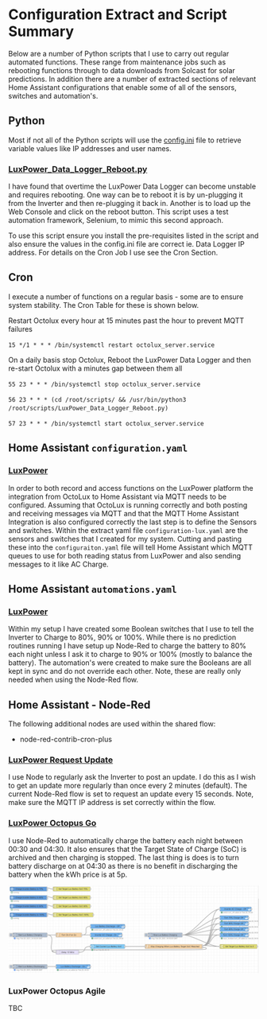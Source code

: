 # Configuration Extract and Script Summary

Below are a number of Python scripts that I use to carry out regular automated functions. These range from maintenance jobs such as rebooting functions through to data downloads from Solcast for solar predictions. In addition there are a number of extracted sections of relevant Home Assistant configurations that enable some of all of the sensors, switches and automation's.

## Python
Most if not all of the Python scripts will use the [config.ini](./python/config.ini) file to retrieve variable values like IP addresses and user names.

### [LuxPower_Data_Logger_Reboot.py](./python/LuxPower_Data_Logger_Reboot.py)
I have found that overtime the LuxPower Data Logger can become unstable and requires rebooting. One way can be to reboot it is by un-plugging it from the Inverter and then re-plugging it back in. Another is to load up the Web Console and click on the reboot button. This script uses a test automation framework, Selenium, to mimic this second approach.

To use this script ensure you install the pre-requisites listed in the script and also ensure the values in the config.ini file are correct ie. Data Logger IP address. For details on the Cron Job I use see the Cron Section.

## Cron
I execute a number of functions on a regular basis - some are to ensure system stability. The Cron Table for these is shown below.

Restart Octolux every hour at 15 minutes past the hour to prevent MQTT failures

`15 */1 * * * /bin/systemctl restart octolux_server.service`

On a daily basis stop Octolux, Reboot the LuxPower Data Logger and then re-start Octolux with a minutes gap between them all

`55 23 * * * /bin/systemctl stop octolux_server.service`

`56 23 * * * (cd /root/scripts/ && /usr/bin/python3 /root/scripts/LuxPower_Data_Logger_Reboot.py)`

`57 23 * * * /bin/systemctl start octolux_server.service`

## Home Assistant `configuration.yaml`
### [LuxPower](./yaml/configuration-lux.yaml)
In order to both record and access functions on the LuxPower platform the integration from OctoLux to Home Assistant via MQTT needs to be configured. Assuming that OctoLux is running correctly and both posting and receiving messages via MQTT and that the MQTT Home Assistant Integration is also configured correctly the last step is to define the Sensors and switches. Within the extract yaml file `configuration-lux.yaml` are the sensors and switches that I created for my system. Cutting and pasting these into the `configuraiton.yaml` file will tell Home Assistant which MQTT queues to use for both reading status from LuxPower and also sending messages to it like AC Charge.

## Home Assistant `automations.yaml`
### [LuxPower](./yaml/automations-lux.yaml)
Within my setup I have created some Boolean switches that I use to tell the Inverter to Charge to 80%, 90% or 100%. While there is no prediction routines running I have setup up Node-Red to charge the battery to 80% each night unless I ask it to charge to 90% or 100% (mostly to balance the battery). The automation's were created to make sure the Booleans are all kept in sync and do not override each other. Note, these are really only needed when using the Node-Red flow.

## Home Assistant - Node-Red
The following additional nodes are used within the shared flow:

* node-red-contrib-cron-plus

### [LuxPower Request Update](./node-red/NodeRed-Lux-RequstUpdate.json)
I use Node to regularly ask the Inverter to post an update. I do this as I wish to get an update more regularly than once every 2 minutes (default). The current Node-Red flow is set to request an update every 15 seconds. Note, make sure the MQTT IP address is set correctly within the flow.

### [LuxPower Octopus Go](./node-red/NodeRed-Lux-OctopusGo.json)
I use Node-Red to automatically charge the battery each night between 00:30 and 04:30. It also ensures that the Target State of Charge (SoC) is archived and then charging is stopped. The last thing is does is to turn battery discharge on at 04:30 as there is no benefit in discharging the battery when the kWh price is at 5p.

![LuxPower Octopus Go Node-Red Flow](./images/Node-Red-Lux-Octopus-Go.png)

### LuxPower Octopus Agile
TBC